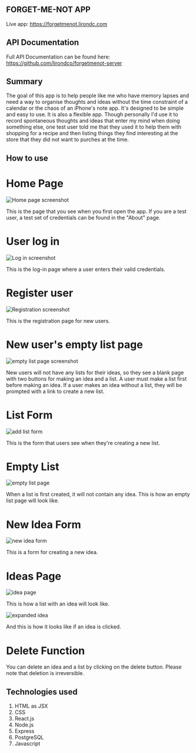 ## FORGET-ME-NOT APP

Live app: https://forgetmenot.lirondc.com

## API Documentation

Full API Documentation can be found here: https://github.com/lirondco/forgetmenot-server

## Summary

The goal of this app is to help people like me who have memory lapses and need a way to organise thoughts and ideas without the time constraint of a calendar or the chaos of an iPhone's note app. It's designed to be simple and easy to use. It is also a flexible app. Though personally I'd use it to record spontaneous thoughts and ideas that enter my mind when doing something else, one test user told me that they used it to help them with shopping for a recipe and then listing things they find interesting at the store that they did not want to purches at the time.

## How to use

# Home Page
![Home page screenshot](/screenshots/homepage.png "Home Page")

This is the page that you see when you first open the app. If you are a test user, a test set of credentials can be found in the "About" page. 

# User log in
![Log in screenshot](/screenshots/login.png "User login page")

This is the log-in page where a user enters their valid credentials. 

# Register user
![Registration screenshot](/screenshots/register.png "registration page")

This is the registration page for new users.

# New user's empty list page
![empty list page screenshot](/screenshots/freshlist.png "empty list for new users page")

New users will not have any lists for their ideas, so they see a blank page with two buttons for making an idea and a list. A user must make a list first before making an idea. If a user makes an idea without a list, they will be prompted with a link to create a new list.

# List Form
![add list form](/screenshots/addlist.png "new list form")

This is the form that users see when they're creating a new list. 

# Empty List
![empty list page](/screenshots/emptylist.png "empty list page")

When a list is first created, it will not contain any idea. This is how an empty list page will look like.

# New Idea Form
![new idea form](/screenshots/addidea.png "new idea form")

This is a form for creating a new idea.

# Ideas Page
![idea page](/screenshots/idea.png "idea page")

This is how a list with an idea will look like.

![expanded idea](/screenshots/expandedidea.png "expanded idea")

And this is how it looks like if an idea is clicked.

# Delete Function

You can delete an idea and a list by clicking on the delete button. Please note that deletion is irreversible. 

## Technologies used

1. HTML as JSX
2. CSS
3. React.js
4. Node.js
5. Express
6. PostgreSQL
7. Javascript
